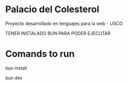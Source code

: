 # Palacio del Colesterol
Proyecto desarrollado en lenguajes para la web - USCO

TENER INSTALADO BUN PARA PODER EJECUTAR 

# Comands to run
  bun install

  
  bun dev
